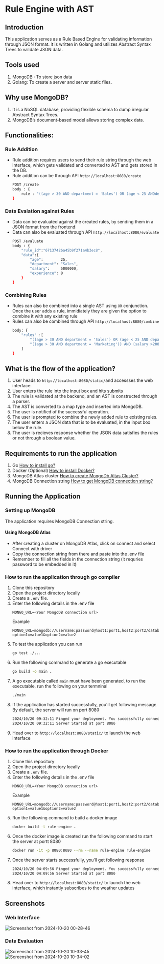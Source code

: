 # Rule Engine with AST
## Introduction
This application serves as a Rule Based Engine for validating information through JSON format. It is written in Golang and utilizes Abstract Syntax Trees to validate JSON data.

## Tools used
1. MongoDB : To store json data
2. Golang: To create a server and server static files.

## Why use MongoDB?
1. It is a NoSQL database, providing flexible schema to dump irregular Abstract Syntax Trees.
2. MongoDB’s document-based model allows storing complex data.

## Functionalities:
### Rule Addition
- Rule addition requires users to send their rule string through the web interface, which gets validated and converted to AST and gets stored in the DB.
- Rule addition can be through API `http://localhost:8080/create`
    ``` bash
    POST /create
    body : {
        rule : "((age > 30 AND department = 'Sales') OR (age < 25 ANDdepartment = 'Marketing')) AND (salary > 50000 OR experience >5)"
    }
    ```

### Data Evalation against Rules
- Data can be evaluated against the created rules, by sending them in a JSON format from the frontend
- Data can also be evaluated through API `http://localhost:8080/evaluate`
    ``` bash
    POST /evaluate
    body : {
        "rule_id":"67137426a45b9f271a4b3ec8",
        "data":{
		    "age":        25,
		    "department": "Sales",
		    "salary":     5000000,
		    "experience": 8
	    }
    }
    ```

### Combining Rules
- Rules can also be combined into a single AST using `OR` conjunction. Once the user adds a rule, immidiately they are given the option to combine it with any existing rule
- Rules can also be combined through API `http://localhost:8080/combine`
    ``` bash
    body: {
        "rules" :[
            "((age > 30 AND department = 'Sales') OR (age < 25 AND department = 'Marketing')) AND (salary > 50000 OR experience >5)",
            "((age > 30 AND department = 'Marketing')) AND (salary >20000 OR experience > 5)"
        ]   
    }
    ```

## What is the flow of the application?
1. User heads to `http://localhost:8080/static/`and accessses the web interface.
2. User enters the rule into the input box and hits submits
3. The rule is validated at the backend, and an AST is constructed through a parser.
4. The AST is converted to a map type and inserted into MongoDB.
5. The user is notified of the successful operation.
6. The user is prompted to combine the newly added rule to existing rules.
7. The user enters a JSON data that is to be evaluated, in the input box below the rule.
8. The user is recieves response whether the JSON data satisfies the rules or not through a boolean value. 

## Requirements to run the application
1. Go [How to install go?](https://go.dev/doc/install)
2. Docker (Optional) [How to install Docker?](https://docs.docker.com/engine/install/)
3. MongoDB Atlas cluster [How to create MongoDb Altas Cluster?](https://www.mongodb.com/docs/guides/atlas/cluster/)
4. MongoDB Connection string [How to get MongoDB connection string?](https://www.geeksforgeeks.org/how-to-get-the-database-url-in-mongodb/)

## Running the Application
### Setting up MongoDB
The application requires MongoDB Connection string.
#### Using MongoDB Atlas
- After creating a cluster on MongoDB Atlas, click on connect and select Connect with driver
- Copy the connection string from there and paste into the .env file
- Remember to fill all the fields in the connection string (it requries password to be embedded in it)

### How to run the application through go compiler
1. Clone this repository
2. Open the project directory locally
3. Create a `.env` file.
4. Enter the following details in the .env file
    ``` 
    MONGO_URL=<Your MongoDB connection url>
    ```
    Example 
    ``` 
    MONGO_URL=mongodb://username:password@host1:port1,host2:port2/database?option1=value1&option2=value2
    ```
5. To test the application you can run
    ``` bash
    go test ./...
    ```
6. Run the following command to generate a go executable
    ``` bash
    go build -o main .
    ```
7. A go executable called `main` must have been generated, to run the executable, run the following on your termninal
    ``` bash
    ./main
    ```
8. If the application has started successfully, you'll get following message. By default, the server will run on port 8080
    ``` bash
    2024/10/20 09:32:11 Pinged your deployment. You successfully connected to MongoDB!
    2024/10/20 09:32:11 Server Started at port 8080
    ```
9. Head over to `http://localhost:8080/static/` to launch the web interface

### How to run the application through Docker
1. Clone this repository
2. Open the project directory locally
3. Create a `.env` file.
4. Enter the following details in the .env file
    ``` 
    MONGO_URL=<Your MongoDB connection url>
    ```
    Example 
    ``` 
    MONGO_URL=mongodb://username:password@host1:port1,host2:port2/database?option1=value1&option2=value2
    ```
5. Run the following command to build a docker image
    ``` bash
    docker build -t rule-engine .
    ```
6. Once the docker image is created run the following command to start the server at portt 8080
    ``` bash
    docker run -it -p 8080:8080 --rm --name rule-engine rule-engine
    ```
7. Once the server starts successfully, you'll get following response
    ``` bash
    2024/10/20 04:09:56 Pinged your deployment. You successfully connected to MongoDB!
    2024/10/20 04:09:56 Server Started at port 8080
    ```
8. Head over to `http://localhost:8080/static/` to launch the web interface, which instantly subscribes to the weather updates

## Screenshots
### Web Interface
![Screenshot from 2024-10-20 00-28-46](https://github.com/user-attachments/assets/789b23be-67f6-4734-a39b-028fd1263eca)
### Data Evaluation
![Screenshot from 2024-10-20 10-33-45](https://github.com/user-attachments/assets/a7d80ce1-17fd-41b9-b7c7-daa1fb715a13)
![Screenshot from 2024-10-20 10-34-02](https://github.com/user-attachments/assets/513d3ddf-a6e1-4564-bccd-75e939d12a3e)


